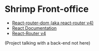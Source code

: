 # Shrimp Front-office

- [React-router-dom (aka react-router v4)](https://youtu.be/VdyORTskPGA)
- [React Documentation](https://reactjs.org/docs/hello-world.html)
- [React-Router v4](https://css-tricks.com/react-router-4/)

(Project talking with a back-end not here)
